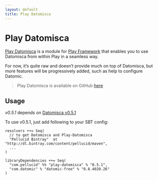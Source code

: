 ```yaml
---
layout: default
title: Play Datomisca
---
```


# Play Datomisca

[Play Datomisca](https://github.com/pellucidanalytics/play-datomisca) is a module for [Play Framework](http://www.playframework.org) that enables you to use Datomisca from within Play in a seamless way.

For now, it’s quite raw and doesn’t provide much on top of Datomisca, but more features will be progressively added, such as help to configure Datomic.

> Play Datomisca is available on GitHub [here](https://github.com/pellucidanalytics/play-datomisca)


## Usage

_v0.5.1_ depends on [Datomisca v0.5.1](https://github.com/pellucidanalytics/datomisca/releases/tag/v0.5.1)

To use v0.5.1, just add following to your SBT config:

```
resolvers ++= Seq(
  // to get Datomisca and Play-Datomisca
  "Pellucid Bintray"  at "http://dl.bintray.com/content/pellucid/maven",
  ...
)

libraryDependencies ++= Seq(
  "com.pellucid" %% "play-datomisca" % "0.5.1",
  "com.datomic" % "datomic-free" % "0.8.4020.26"
)
```

